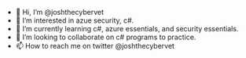 - 👋 Hi, I’m @joshthecybervet
- 👀 I’m interested in azue security, c#.
- 🌱 I’m currently learning c#, azure essentials, and security essentials.
- 💞️ I’m looking to collaborate on c# programs to practice.
- 📫 How to reach me on twitter @joshthecybervet

<!---
joshthecybervet/joshthecybervet is a ✨ special ✨ repository because its `README.md` (this file) appears on your GitHub profile.
You can click the Preview link to take a look at your changes.
--->
